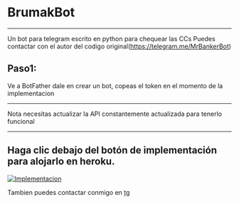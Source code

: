# BrumakBot
___
Un bot para telegram escrito en python para chequear las CCs 
Puedes contactar con el autor del codigo original(https://telegram.me/MrBankerBot)

## Paso1:
Ve a BotFather dale en crear un bot, copeas el token en el momento de la implementacion 
___
Nota necesitas actualizar la API constantemente actualizada para tenerlo funcional
___

## Haga clic debajo del botón de implementación para alojarlo en heroku.
[![Implementacion](https://www.herokucdn.com/deploy/button.svg)](https://heroku.com/deploy)

Tambien puedes contactar conmigo en [tg](https://telegram.me/GAMHERN)
